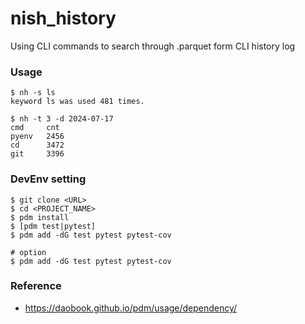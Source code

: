 # nish_history
Using CLI commands to search through .parquet form CLI history log

### Usage
```
$ nh -s ls
keyword ls was used 481 times.
```

```
$ nh -t 3 -d 2024-07-17
cmd     cnt
pyenv   2456
cd      3472
git     3396 
```

### DevEnv setting
```
$ git clone <URL>
$ cd <PROJECT_NAME>
$ pdm install
$ [pdm test|pytest]
$ pdm add -dG test pytest pytest-cov

# option
$ pdm add -dG test pytest pytest-cov
```

### Reference
- https://daobook.github.io/pdm/usage/dependency/
